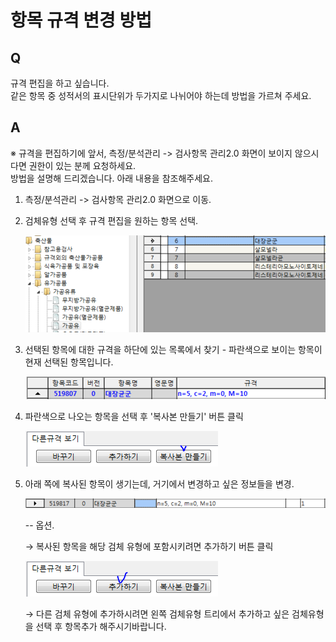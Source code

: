 # 항목 규격 변경 방법

## Q

규격 편집을 하고 싶습니다.  
같은 항목 중 성적서의 표시단위가 두가지로 나뉘어야 하는데 방법을 가르쳐 주세요.

## A

※ 규격을 편집하기에 앞서, 측정/분석관리 -&gt; 검사항목 관리2.0 화면이 보이지 않으시다면 권한이 있는 분께 요청하세요.  
방법을 설명해 드리겠습니다. 아래 내용을 참조해주세요.

1. 측정/분석관리 -&gt; 검사항목 관리2.0 화면으로 이동.  
2. 검체유형 선택 후 규격 편집을 원하는 항목 선택.  

   ![](../.gitbook/assets/01-_%20%282%29.png)

3. 선택된 항목에 대한 규격을 하단에 있는 목록에서 찾기 - 파란색으로 보이는 항목이 현재 선택된 항목입니다.  

   ![](../.gitbook/assets/02%20%284%29.png)

4. 파란색으로 나오는 항목을 선택 후 '복사본 만들기' 버튼 클릭  

   ![](../.gitbook/assets/03%20%2810%29.png)

5. 아래 쪽에 복사된 항목이 생기는데, 거기에서 변경하고 싶은 정보들을 변경.  

   ![](../.gitbook/assets/04-_-_%20%282%29.png)

   -- 옵션.  

   → 복사된 항목을 해당 검체 유형에 포함시키려면 추가하기 버튼 클릭  

   ![](../.gitbook/assets/05-_%20%281%29.png)

   → 다른 검체 유형에 추가하시려면 왼쪽 검체유형 트리에서 추가하고 싶은 검체유형을 선택 후 항목추가 해주시기바랍니다.

